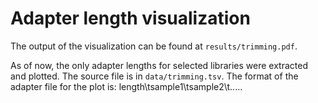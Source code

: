 # Adapter length visualization

The output of the visualization can be found at `results/trimming.pdf`.

As of now, the only adapter lengths for selected libraries were extracted and plotted. The source file is in `data/trimming.tsv`. The format of the adapter file for the plot is: length\tsample1\tsample2\t.....

